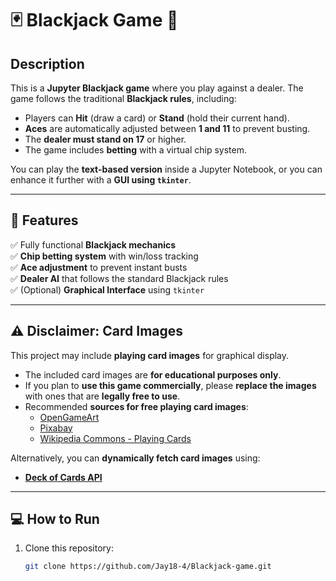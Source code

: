 # 🃏 Blackjack Game 🎰

## **Description**
This is a **Jupyter Blackjack game** where you play against a dealer. The game follows the traditional **Blackjack rules**, including:
- Players can **Hit** (draw a card) or **Stand** (hold their current hand).
- **Aces** are automatically adjusted between **1 and 11** to prevent busting.
- The **dealer must stand on 17** or higher.
- The game includes **betting** with a virtual chip system.

You can play the **text-based version** inside a Jupyter Notebook, or you can enhance it further with a **GUI using `tkinter`**.

---

## **📌 Features**
✅ Fully functional **Blackjack mechanics**  
✅ **Chip betting system** with win/loss tracking  
✅ **Ace adjustment** to prevent instant busts  
✅ **Dealer AI** that follows the standard Blackjack rules  
✅ (Optional) **Graphical Interface** using `tkinter`  

---

## **⚠️ Disclaimer: Card Images**
This project may include **playing card images** for graphical display.  
- The included card images are **for educational purposes only**.  
- If you plan to **use this game commercially**, please **replace the images** with ones that are **legally free to use**.  
- Recommended **sources for free playing card images**:
  - [OpenGameArt](https://opengameart.org/)
  - [Pixabay](https://www.pixabay.com/)
  - [Wikipedia Commons - Playing Cards](https://commons.wikimedia.org/wiki/Playing_cards)

Alternatively, you can **dynamically fetch card images** using:
- **[Deck of Cards API](https://deckofcardsapi.com/)**

---

## **💻 How to Run**
1. Clone this repository:
   ```bash
   git clone https://github.com/Jay18-4/Blackjack-game.git
